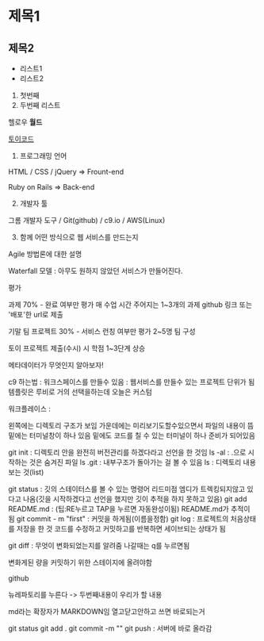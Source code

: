 # 제목1
## 제목2

- 리스트1
- 리스트2

1. 첫번째
2. 두번째 리스트

헬로우 **월드**

[토이코드](http://toycode.net)

1. 프로그래밍 언어

HTML / CSS / jQuery => Frount-end

Ruby on Rails => Back-end

2. 개발자 툴

그롬 개발자 도구 / Git(github) / c9.io / AWS(Linux)

3. 함께 어떤 방식으로 웹 서비스를 만드는지


Agile 방법론에 대한 설명

Waterfall 모델 : 아무도 원하지 않았던 서비스가 만들어진다. 


평가

과제 70% - 완료 여부만 평가
 매 수업 시간 주어지는 1~3개의 과제
 github 링크 또는 '배포'한 url로 제출

기말 팀 프로젝트 30% - 서비스 런칭 여부만 평가
 2~5명 팀 구성

토이 프로젝트 제출(수시) 시 학점 1~3단계 상승



메타데이터가 무엇인지 알아보자!


c9 하는법 : 워크스페이스를 만들수 있음 : 웹서비스를 만들수 있는 프로젝트 단위가 됨
템플릿은 루비로 거의 선택을하는데 오늘은 커스텀


워크플레이스 :

왼쪽에는 디렉토리 구조가 보임 가운데에는 미리보기도할수있으면서 파일의 내용이 뜸
밑에는 터미널창이 하나 있음 밑에도 코드를 칠 수 있는 터미널이 하나 준비가 되어있음

git init : 디렉토리 안을 완전히 버전관리를 하겠다라고 선언을 한 것임
ls -al : .으로 시작하는 것은 숨겨진 파일
ls .git : 내부구조가 돌아가는 걸 볼 수 있음
ls : 디렉토리 내용보는 것(list)

git status : 깃의 스테이터스를 볼 수 있는 명령어 리드미점 엠디가 트렉킹되지않고 있다고 나옴(깃을 시작하겠다고 선언을 했지만 깃이 추적을 하지 못하고 있음)
git add README.md : (팁:RE누르고 TAP을 누르면 자동완성이됨) README.md가 추적이 됨
git commit - m "first" : 커밋을 하게됨(이름을정함)
git log : 프로젝트의 처음상태를 저장을 한 것 코드를 수정하고 커밋하고를 반복하면 세이브되는 상태가 됨

git diff : 무엇이 변화되었는지를 알려줌 나갈때는 q를 누르면됨

변화게된 량을 커밋하기 위한 스테이지에 올려야함


github

뉴레파토리를 누른다 -> 두번째내용이 우리가 할 내용


md라는 확장자가 MARKDOWN임 열고닫고안하고 쓰면 바로되는거

git status
git add .
git commit -m ""
git push : 서버에 바로 올라감